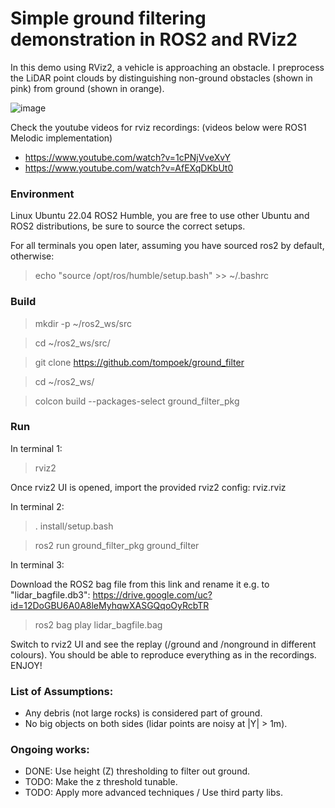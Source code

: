 # Simple ground filtering demonstration in ROS2 and RViz2

In this demo using RViz2, a vehicle is approaching an obstacle. I preprocess the LiDAR point clouds by distinguishing non-ground obstacles (shown in pink) from ground (shown in orange).

![image](https://github.com/user-attachments/assets/56063519-433f-498a-a950-3ef27c93baf6)

Check the youtube videos for rviz recordings: (videos below were ROS1 Melodic implementation)

* https://www.youtube.com/watch?v=1cPNjVveXvY
* https://www.youtube.com/watch?v=AfEXqDKbUt0

### Environment

Linux Ubuntu 22.04 ROS2 Humble, you are free to use other Ubuntu and ROS2 distributions, be sure to source the correct setups.

For all terminals you open later, assuming you have sourced ros2 by default, otherwise:

> echo "source /opt/ros/humble/setup.bash" >> ~/.bashrc

### Build

> mkdir -p ~/ros2_ws/src

> cd ~/ros2_ws/src/

> git clone https://github.com/tompoek/ground_filter

> cd ~/ros2_ws/

> colcon build --packages-select ground_filter_pkg

### Run

In terminal 1:

> rviz2

Once rviz2 UI is opened, import the provided rviz2 config: rviz.rviz

In terminal 2:

> . install/setup.bash

> ros2 run ground_filter_pkg ground_filter

In terminal 3:

Download the ROS2 bag file from this link and rename it e.g. to "lidar_bagfile.db3": https://drive.google.com/uc?id=12DoGBU6A0A8leMyhqwXASGQqoOyRcbTR

> ros2 bag play lidar_bagfile.bag

Switch to rviz2 UI and see the replay (/ground and /nonground in different colours). You should be able to reproduce everything as in the recordings. ENJOY!


### List of Assumptions:

- Any debris (not large rocks) is considered part of ground.
- No big objects on both sides (lidar points are noisy at |Y| > 1m).

### Ongoing works:

- DONE: Use height (Z) thresholding to filter out ground.
- TODO: Make the z threshold tunable.
- TODO: Apply more advanced techniques / Use third party libs.
